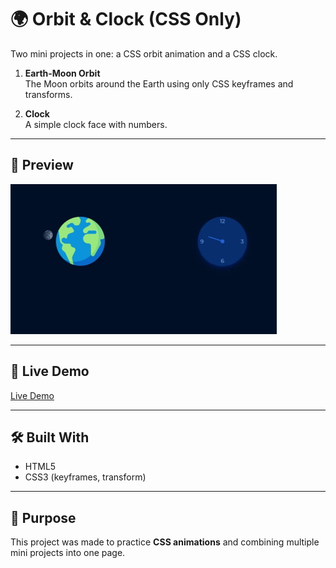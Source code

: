 # 🌍 Orbit & Clock (CSS Only)

Two mini projects in one: a CSS orbit animation and a CSS clock.

1. **Earth-Moon Orbit**  
   The Moon orbits around the Earth using only CSS keyframes and transforms.

2. **Clock**  
   A simple clock face with numbers.

---

## 📸 Preview
![Preview Screenshot](./images/preview.gif)

---

## 🚀 Live Demo
[Live Demo](https://gamalhafez.github.io/css-animation-showcase/)

---

## 🛠️ Built With
- HTML5  
- CSS3 (keyframes, transform)

---

## 🎯 Purpose
This project was made to practice **CSS animations** and combining multiple mini projects into one page.
